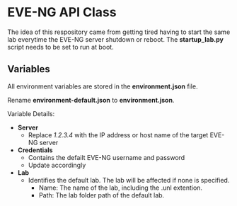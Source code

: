 # EVE-NG API Class

The idea of this respository came from getting tired having to start the same lab everytime the EVE-NG server shutdown or reboot. The __startup_lab.py__ script needs to be set to run at boot.

## Variables

All environment variables are stored in the __environment.json__ file.

Rename __environment-default.json__ to __environment.json__.

Variable Details:

- __Server__
  - Replace _1.2.3.4_ with the IP address or host name of the target EVE-NG server
- __Credentials__
  - Contains the defailt EVE-NG username and password
  - Update accordingly
- __Lab__
  - Identifies the default lab. The lab will be affected if none is specified.
    - Name: The name of the lab, including the .unl extention.
    - Path: The lab folder path of the default lab.